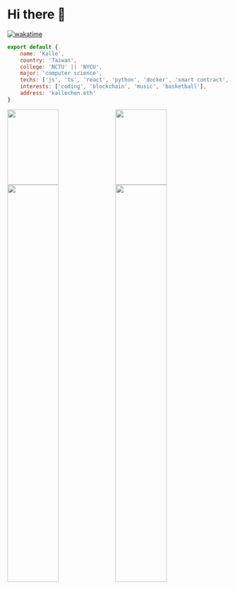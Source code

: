 # Hi there 👋

[![wakatime](https://wakatime.com/badge/user/e5887fe1-a295-427e-b6ee-236bad55b1fe.svg)](https://wakatime.com/@e5887fe1-a295-427e-b6ee-236bad55b1fe)

```js
export default {
    name: 'Kalle',
    country: 'Taiwan',
    college: 'NCTU' || 'NYCU',
    major: 'computer science',
    techs: ['js', 'ts', 'react', 'python', 'docker', 'smart contract', 'hyperledger fabric'],
    interests: ['coding', 'blockchain', 'music', 'basketball'],
    address: 'kallechen.eth'
}
```
<img  width='48%' align='left' height='170' src='https://github-readme-stats.vercel.app/api?username=kallechen&theme=radical&show_icons=true&include_all_commits=true&count_private=true'/> 
<img  width='48%' height='170' src='https://github-readme-stats.vercel.app/api/wakatime?username=kalle&theme=radical&langs_count=5'/>  
<img  width='48%' align='left' src='https://github-readme-stats.vercel.app/api/top-langs/?username=kallechen&langs_count=5&layout=compact&theme=radical'/> 
<img  width ='48%' src='https://spotify-github-profile.vercel.app/api/view?uid=chen1082yo&cover_image=true&theme=novatorem'>
<!-- 
<img width="48%" align='left' src="./profile-summary-card-output/monokai/1-repos-per-language.svg">
<img width="48%" src="./profile-summary-card-output/monokai/2-most-commit-language.svg">
<img width="48%" align='left' src="./profile-summary-card-output/monokai/3-stats.svg">
<img width="48%" src="./profile-summary-card-output/monokai/4-productive-time.svg"> -->
